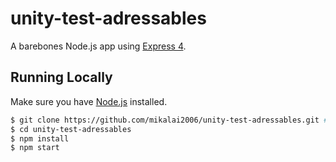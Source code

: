 # unity-test-adressables

A barebones Node.js app using [Express 4](http://expressjs.com/).

## Running Locally

Make sure you have [Node.js](http://nodejs.org/) installed.

```sh
$ git clone https://github.com/mikalai2006/unity-test-adressables.git # or clone your own fork
$ cd unity-test-adressables
$ npm install
$ npm start
```
